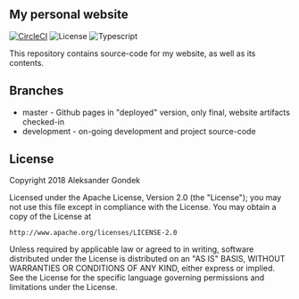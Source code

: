 My personal website
---
[![CircleCI](https://circleci.com/gh/AleksanderGondek/aleksandergondek.github.io/tree/development.svg?style=svg)](https://circleci.com/gh/AleksanderGondek/aleksandergondek.github.io/tree/development)
![License](https://img.shields.io/badge/License-Apache%20License%202.0-blue.svg?style=flat-square)
![Typescript](https://img.shields.io/badge/Typescript-2.7.2-blue.svg?style=flat-square)

This repository contains source-code for my website, as well as its contents.


Branches
---
* master - Github pages in "deployed" version, only final, website artifacts checked-in
* development - on-going development and project source-code


License
---
Copyright 2018 Aleksander Gondek

Licensed under the Apache License, Version 2.0 (the "License");
you may not use this file except in compliance with the License.
You may obtain a copy of the License at

    http://www.apache.org/licenses/LICENSE-2.0

Unless required by applicable law or agreed to in writing, software
distributed under the License is distributed on an "AS IS" BASIS,
WITHOUT WARRANTIES OR CONDITIONS OF ANY KIND, either express or implied.
See the License for the specific language governing permissions and
limitations under the License.
